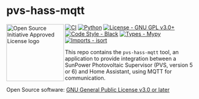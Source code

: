 # pvs-hass-mqtt

<a href="https://opensource.org"><img height="150" align="left" src="https://opensource.org/files/OSIApprovedCropped.png" alt="Open Source Initiative Approved License logo"></a>
[![CI](https://github.com/kpfleming/pvs-hass-mqtt/workflows/CI/badge.svg)](https://github.com/kpfleming/pvs-hass-mqtt/actions?query=workflow%3ACI)
[![Python](https://img.shields.io/badge/python-3.8+-blue.svg)](https://www.python.org/downloads/release/python-3812/)
[![License - GNU GPL v3.0+](https://img.shields.io/badge/License-GNU%20GPL%203.0%2b-9400d3.svg)](https://spdx.org/licenses/GPL-3.0-or-later.html)
[![Code Style - Black](https://img.shields.io/badge/Code%20Style-Black-000000.svg)](https://github.com/psf/black)
[![Types - Mypy](https://img.shields.io/badge/Types-Mypy-blue.svg)](https://github.com/python/mypy)
[![Imports - isort](https://img.shields.io/badge/Imports-isort-ef8336.svg)](https://github.com/pycqa/isort)

This repo contains the `pvs-hass-mqtt` tool, an application to provide
integration between a SunPower Photovoltaic Supervisor (PVS, version 5
or 6) and Home Assistant, using MQTT for communication.

Open Source software: [GNU General Public License v3.0 or later](https://spdx.org/licenses/GPL-3.0-or-later.html)

## &nbsp;
